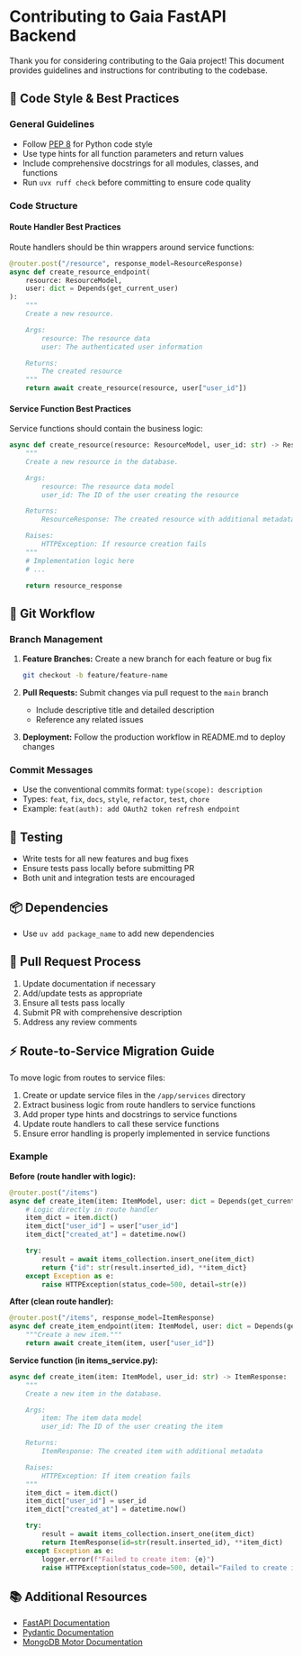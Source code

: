 # Contributing to Gaia FastAPI Backend

Thank you for considering contributing to the Gaia project! This document provides guidelines and instructions for contributing to the codebase.

## 📝 Code Style & Best Practices

### General Guidelines

- Follow [PEP 8](https://peps.python.org/pep-0008/) for Python code style
- Use type hints for all function parameters and return values
- Include comprehensive docstrings for all modules, classes, and functions
- Run `uvx ruff check` before committing to ensure code quality

### Code Structure

#### Route Handler Best Practices

Route handlers should be thin wrappers around service functions:

```python
@router.post("/resource", response_model=ResourceResponse)
async def create_resource_endpoint(
    resource: ResourceModel,
    user: dict = Depends(get_current_user)
):
    """
    Create a new resource.

    Args:
        resource: The resource data
        user: The authenticated user information

    Returns:
        The created resource
    """
    return await create_resource(resource, user["user_id"])
```

#### Service Function Best Practices

Service functions should contain the business logic:

```python
async def create_resource(resource: ResourceModel, user_id: str) -> ResourceResponse:
    """
    Create a new resource in the database.

    Args:
        resource: The resource data model
        user_id: The ID of the user creating the resource

    Returns:
        ResourceResponse: The created resource with additional metadata

    Raises:
        HTTPException: If resource creation fails
    """
    # Implementation logic here
    # ...

    return resource_response
```

## 🌿 Git Workflow

### Branch Management

1. **Feature Branches:** Create a new branch for each feature or bug fix

   ```sh
   git checkout -b feature/feature-name
   ```

2. **Pull Requests:** Submit changes via pull request to the `main` branch
   - Include descriptive title and detailed description
   - Reference any related issues

3. **Deployment:** Follow the production workflow in README.md to deploy changes

### Commit Messages

- Use the conventional commits format: `type(scope): description`
- Types: `feat`, `fix`, `docs`, `style`, `refactor`, `test`, `chore`
- Example: `feat(auth): add OAuth2 token refresh endpoint`

## 🧪 Testing

- Write tests for all new features and bug fixes
- Ensure tests pass locally before submitting PR
- Both unit and integration tests are encouraged

## 📦 Dependencies

- Use `uv add package_name` to add new dependencies
<!-- - Update requirements.txt with `uv pip freeze > requirements.txt` -->

## 🚀 Pull Request Process

1. Update documentation if necessary
2. Add/update tests as appropriate
3. Ensure all tests pass locally
4. Submit PR with comprehensive description
5. Address any review comments

## ⚡ Route-to-Service Migration Guide

To move logic from routes to service files:

1. Create or update service files in the `/app/services` directory
2. Extract business logic from route handlers to service functions
3. Add proper type hints and docstrings to service functions
4. Update route handlers to call these service functions
5. Ensure error handling is properly implemented in service functions

### Example

**Before (route handler with logic):**

```python
@router.post("/items")
async def create_item(item: ItemModel, user: dict = Depends(get_current_user)):
    # Logic directly in route handler
    item_dict = item.dict()
    item_dict["user_id"] = user["user_id"]
    item_dict["created_at"] = datetime.now()

    try:
        result = await items_collection.insert_one(item_dict)
        return {"id": str(result.inserted_id), **item_dict}
    except Exception as e:
        raise HTTPException(status_code=500, detail=str(e))
```

**After (clean route handler):**

```python
@router.post("/items", response_model=ItemResponse)
async def create_item_endpoint(item: ItemModel, user: dict = Depends(get_current_user)):
    """Create a new item."""
    return await create_item(item, user["user_id"])
```

**Service function (in items_service.py):**

```python
async def create_item(item: ItemModel, user_id: str) -> ItemResponse:
    """
    Create a new item in the database.

    Args:
        item: The item data model
        user_id: The ID of the user creating the item

    Returns:
        ItemResponse: The created item with additional metadata

    Raises:
        HTTPException: If item creation fails
    """
    item_dict = item.dict()
    item_dict["user_id"] = user_id
    item_dict["created_at"] = datetime.now()

    try:
        result = await items_collection.insert_one(item_dict)
        return ItemResponse(id=str(result.inserted_id), **item_dict)
    except Exception as e:
        logger.error(f"Failed to create item: {e}")
        raise HTTPException(status_code=500, detail="Failed to create item")
```

## 📚 Additional Resources

- [FastAPI Documentation](https://fastapi.tiangolo.com/)
- [Pydantic Documentation](https://docs.pydantic.dev/)
- [MongoDB Motor Documentation](https://motor.readthedocs.io/)
